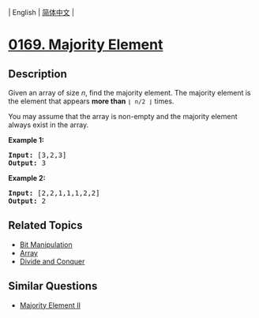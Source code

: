 
| English | [简体中文](README.md) |
# [0169. Majority Element](https://leetcode-cn.com/problems/majority-element/)
## Description
<p>Given an array of size <i>n</i>, find the majority element. The majority element is the element that appears <b>more than</b> <code>&lfloor; n/2 &rfloor;</code> times.</p>

<p>You may assume that the array is non-empty and the majority element always exist in the array.</p>

<p><strong>Example 1:</strong></p>

<pre>
<strong>Input:</strong> [3,2,3]
<strong>Output:</strong> 3</pre>

<p><strong>Example 2:</strong></p>

<pre>
<strong>Input:</strong> [2,2,1,1,1,2,2]
<strong>Output:</strong> 2
</pre>

## Related Topics
- [Bit Manipulation](https://leetcode-cn.com/tag/bit-manipulation)
- [Array](https://leetcode-cn.com/tag/array)
- [Divide and Conquer](https://leetcode-cn.com/tag/divide-and-conquer)
## Similar Questions
- [Majority Element II](../majority-element-ii/README_EN.md)
